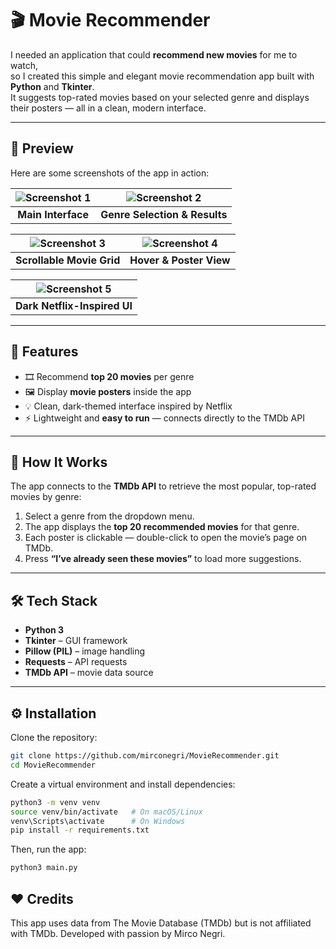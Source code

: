 # 🎬 Movie Recommender

I needed an application that could **recommend new movies** for me to watch,  
so I created this simple and elegant movie recommendation app built with **Python** and **Tkinter**.  
It suggests top-rated movies based on your selected genre and displays their posters — all in a clean, modern interface.

---

## 📸 Preview

Here are some screenshots of the app in action:

| ![Screenshot 1](https://raw.githubusercontent.com/mirconegri/MovieRecommender/main/screenshot1.png) | ![Screenshot 2](https://raw.githubusercontent.com/mirconegri/MovieRecommender/main/screenshot2.png) |
|:--:|:--:|
| **Main Interface** | **Genre Selection & Results** |

| ![Screenshot 3](https://raw.githubusercontent.com/mirconegri/MovieRecommender/main/screenshot3.png) | ![Screenshot 4](https://raw.githubusercontent.com/mirconegri/MovieRecommender/main/screenshot4.png) |
|:--:|:--:|
| **Scrollable Movie Grid** | **Hover & Poster View** |

| ![Screenshot 5](https://raw.githubusercontent.com/mirconegri/MovieRecommender/main/screenshot5.png) |
|:--:|
| **Dark Netflix-Inspired UI** |

---

## 🚀 Features

- 🎞️ Recommend **top 20 movies** per genre  
- 🖼️ Display **movie posters** inside the app  
- 💡 Clean, dark-themed interface inspired by Netflix  
- ⚡ Lightweight and **easy to run** — connects directly to the TMDb API  

---

## 🧠 How It Works

The app connects to the **TMDb API** to retrieve the most popular, top-rated movies by genre:

1. Select a genre from the dropdown menu.  
2. The app displays the **top 20 recommended movies** for that genre.  
3. Each poster is clickable — double-click to open the movie’s page on TMDb.  
4. Press **“I’ve already seen these movies”** to load more suggestions.

---

## 🛠️ Tech Stack

- **Python 3**
- **Tkinter** – GUI framework  
- **Pillow (PIL)** – image handling  
- **Requests** – API requests  
- **TMDb API** – movie data source  

---

## ⚙️ Installation

Clone the repository:

```bash
git clone https://github.com/mirconegri/MovieRecommender.git
cd MovieRecommender
```

Create a virtual environment and install dependencies:
```bash
python3 -m venv venv
source venv/bin/activate   # On macOS/Linux
venv\Scripts\activate      # On Windows
pip install -r requirements.txt
```
Then, run the app:
```bash
python3 main.py
```
## ❤️ Credits

This app uses data from The Movie Database (TMDb)
 but is not affiliated with TMDb.
Developed with passion by Mirco Negri.
